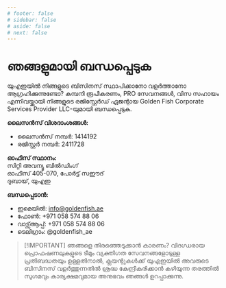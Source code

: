 ```yaml
---
# footer: false
# sidebar: false
# aside: false
# next: false
---
```


<!-- <p>
  <img src="/img/Logo.avif" alt="ലോഗോ" width="100" height="100" style="margin-left: 50%;">
</p> -->

# ഞങ്ങളുമായി ബന്ധപ്പെടുക

യുഎഇയിൽ നിങ്ങളുടെ ബിസിനസ് സ്ഥാപിക്കാനോ വളർത്താനോ ആഗ്രഹിക്കുന്നുണ്ടോ? കമ്പനി രൂപീകരണം, PRO സേവനങ്ങൾ, വിസ സഹായം എന്നിവയ്ക്കായി നിങ്ങളുടെ രജിസ്റ്റേർഡ് ഏജന്റായ Golden Fish Corporate Services Provider LLC-യുമായി ബന്ധപ്പെടുക.

**ലൈസൻസ് വിശദാംശങ്ങൾ:**

- ലൈസൻസ് നമ്പർ: 1414192
- രജിസ്റ്റർ നമ്പർ: 2411728

**ഓഫീസ് സ്ഥാനം:**  
സിറ്റി അവന്യൂ ബിൽഡിംഗ്  
ഓഫീസ് 405-070, പോർട്ട് സഈദ്  
ദുബായ്, യുഎഇ

**ബന്ധപ്പെടാൻ:**

- ഇമെയിൽ: info@goldenfish.ae
- ഫോൺ: +971 058 574 88 06
- വാട്സ്ആപ്പ്: +971 058 574 88 06
- ടെലിഗ്രാം: @goldenfish_ae

<!-- WhatsApp us at [+971 058 574 88 06](https://wa.me/message/KDLD4FZVW7EUC1)
Telegram us at [@goldenfish_ae](https://t.me/goldenfish_ae) -->

> [!IMPORTANT] ഞങ്ങളെ തിരഞ്ഞെടുക്കാൻ കാരണം?
> വിദഗ്ധരായ പ്രൊഫഷണലുകളുടെ ടീമും വ്യക്തിഗത സേവനങ്ങളോടുള്ള പ്രതിബദ്ധതയും ഉള്ളതിനാൽ, ക്ലയന്റുകൾക്ക് യുഎഇയിൽ അവരുടെ ബിസിനസ് വളർത്തുന്നതിൽ ശ്രദ്ധ കേന്ദ്രീകരിക്കാൻ കഴിയുന്ന തരത്തിൽ സുഗമവും കാര്യക്ഷമവുമായ അനുഭവം ഞങ്ങൾ ഉറപ്പാക്കുന്നു.

<ContactFormModal 
  formName="ഞങ്ങളുമായി ബന്ധപ്പെടുക" 
  buttonText="ഞങ്ങൾക്ക് സന്ദേശം അയയ്ക്കുക" 
  formStyle="display: block; margin: 2rem auto;"
  categoryLabel="ആവശ്യമായ പിന്തുണാ തലം: *" 
  categoryPlaceholderText="നിങ്ങളുടെ പിന്തുണാ തലം തിരഞ്ഞെടുക്കുക"
  messageLabel="ഞങ്ങൾക്ക് എങ്ങനെ സഹായിക്കാൻ കഴിയും? (ശുപാർശ ചെയ്യുന്നു)"
  messagePlaceholderText="നിങ്ങളുടെ ആവശ്യങ്ങൾക്ക് ഏറ്റവും നല്ല പരിഹാരം തയ്യാറാക്കാൻ സഹായിക്കുന്നതിന് നിങ്ങളുടെ അന്വേഷണ വിശദാംശങ്ങൾ പങ്കിടുക"
  :services="[
  'അടിസ്ഥാന — പ്രാഥമിക കൺസൾട്ടേഷനും മാർഗനിർദ്ദേശവും മാത്രം',
  'സ്റ്റാൻഡേർഡ് — പൂർണ്ണമായ ഡോക്യുമെന്റേഷനും പ്രോസസ് മാനേജ്മെന്റും',
  'സമഗ്രം — നിങ്ങളുടെ ഭാഗത്തുനിന്ന് കുറഞ്ഞ പങ്കാളിത്തത്തോടെയുള്ള പൂർണ്ണ സേവന പരിഹാരം',
  'കസ്റ്റം — സങ്കീർണ്ണമായ ആവശ്യങ്ങൾ അല്ലെങ്കിൽ അനന്യമായ ബിസിനസ് സാഹചര്യം',
  ]"
/>